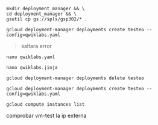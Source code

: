 ```
mkdir deployment_manager && \
cd deployment_manager && \
gsutil cp gs://spls/gsp302/* .
```
```
gcloud deployment-manager deployments create testeo --config=qwiklabs.yaml
```
> saltara error
```
nano qwiklabs.yaml
```
```
nano qwiklabs.jinja
```
```
gcloud deployment-manager deployments delete testeo
```
```
gcloud deployment-manager deployments create testeo --config=qwiklabs.yaml
```
```
gcloud compute instances list
```

comprobar vm-test la ip externa